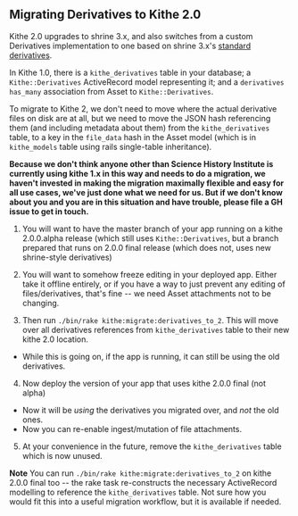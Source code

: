 ## Migrating Derivatives to Kithe 2.0

Kithe 2.0 upgrades to shrine 3.x, and also switches from a custom Derivatives implementation to one based on shrine 3.x's [standard derivatives](https://shrinerb.com/docs/plugins/derivatives).

In Kithe 1.0, there is a `kithe_derivatives` table in your database; a `Kithe::Derivatives` ActiveRecord model representing it; and a `derivatives` `has_many` association from Asset to `Kithe::Derivatives`.

To migrate to Kithe 2, we don't need to move where the actual derivative files on disk are at all, but we need to move the JSON hash referencing them (and including metadata about them) from the `kithe_derivatives` table, to a key in the `file_data` hash in the Asset model (which is in `kithe_models` table using rails single-table inheritance).

**Because we don't think anyone other than Science History Institute is currently using kithe 1.x in this way and needs to do a migration, we haven't invested in making the migration maximally flexible and easy for all use cases, we've just done what we need for us. But if we don't know about you and you are in this situation and have trouble, please file a GH issue to get in touch.**

1. You will want to have the master branch of your app running on a kithe 2.0.0.alpha release (which still uses `Kithe::Derivatives`, but a branch prepared that runs on 2.0.0 final release (which does not, uses new shrine-style derivatives)

2. You will want to somehow freeze editing in your deployed app. Either take it offline entirely, or if you have a way to just prevent any editing of files/derivatives, that's fine -- we need Asset attachments not to be changing.

3. Then run `./bin/rake kithe:migrate:derivatives_to_2`. This will move over all derivatives references from `kithe_derivatives` table to their new kithe 2.0 location.
  * While this is going on, if the app is running, it can still be using the old derivatives.

4. Now deploy the version of your app that uses kithe 2.0.0 final (not alpha)
  * Now it will be *using* the derivatives you migrated over, and *not* the old ones.
  * Now you can re-enable ingest/mutation of file attachments.

5. At your convenience in the future, remove the `kithe_derivatives` table which is now unused.


**Note** You can run `./bin/rake kithe:migrate:derivatives_to_2` on kithe 2.0.0 final too -- the rake task re-constructs the necessary ActiveRecord modelling to reference the `kithe_derivatives` table. Not sure how you would fit this into a useful migration workflow, but it is available if needed.
